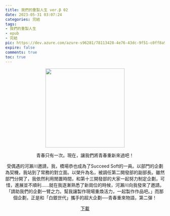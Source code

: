 ```yaml
---
title: 我們的重製人生 ver.β 02
date: 2023-05-31 03:07:24
categories: 完結
tags:
- 我們的重製人生
- epub
- 完結
pic: https://dev.azure.com/azure-s96281/78113428-4e76-43dc-9f51-c0ff8a913055/_apis/git/repositories/a379171b-de46-4c10-9b0d-00da23959885/items?path=/Epub%20Cover/%E6%88%91%E5%80%91%E7%9A%84%E9%87%8D%E8%A3%BD%E4%BA%BA%E7%94%9Fver%CE%B2-2.jpg&versionDescriptor%5BversionOptions%5D=0&versionDescriptor%5BversionType%5D=0&versionDescriptor%5Bversion%5D=main&resolveLfs=true&%24format=octetStream&api-version=5.0
expire: false
comments: true
toc: true
---
```


<div style="text-align:center" class="kratos-post-content">

<img width="250px" src="https://dev.azure.com/azure-s96281/78113428-4e76-43dc-9f51-c0ff8a913055/_apis/git/repositories/a379171b-de46-4c10-9b0d-00da23959885/items?path=/Epub%20Cover/%E6%88%91%E5%80%91%E7%9A%84%E9%87%8D%E8%A3%BD%E4%BA%BA%E7%94%9Fver%CE%B2-2.jpg&versionDescriptor%5BversionOptions%5D=0&versionDescriptor%5BversionType%5D=0&versionDescriptor%5Bversion%5D=main&resolveLfs=true&%24format=octetStream&api-version=5.0">

<p>
青春只有一次。現在，讓我們將青春重新來過吧！

受偶遇的河瀨川邀請，我，橋場恭也成為了Succeed Soft的一員。以部門的企劃為契機，我站到了常務的對立面。以榮升為名，被調任第二開發部的副部長。雖然部門分開了，我依然利用閒置時間，和第十三開發部的大家一起努力制定企劃，可惜，進展並不順利……就在我逐漸熟悉了新崗位的時候，河瀨川向我發來了邀請。「請助我們的企劃一臂之力。幫我讓製作現場重煥活力，一起製作作品吧。」而那個企劃，正是和「白銀世代」攜手的超大企劃──青春重來物語，第二彈！
</p>

<p>
<a href="https://epubdatabase.azurewebsites.net/EBOOKS/EPUB/完結/我們的重製人生/%E6%88%91%E5%80%91%E7%9A%84%E9%87%8D%E8%A3%BD%E4%BA%BA%E7%94%9F%20ver.%CE%B22.epub?download=1">下載</a>
</p>

</div>
